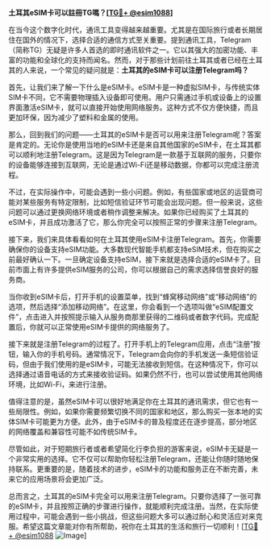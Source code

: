 **土耳其eSIM卡可以註冊TG嗎？[[TG💪+ @esim1088](https://t.me/s/esim1088)]**

在当今这个数字化时代，通讯工具变得越来越重要。尤其是在国际旅行或者长期居住在国外的情况下，选择合适的通信方式至关重要。提到通讯工具，Telegram（简称TG）无疑是许多人首选的即时通讯软件之一。它以其强大的加密功能、丰富的功能和全球化的支持而闻名。然而，对于那些计划前往土耳其或者已经在土耳其的人来说，一个常见的疑问就是：**土耳其的eSIM卡可以注册Telegram吗？**

首先，让我们来了解一下什么是eSIM卡。eSIM卡是一种虚拟SIM卡，与传统实体SIM卡不同，它不需要物理插入设备即可使用。用户只需通过手机或设备上的设置界面激活eSIM卡，就可以直接开始使用网络服务。这种方式不仅方便快捷，而且更加环保，因为减少了塑料和金属的使用。

那么，回到我们的问题——土耳其的eSIM卡是否可以用来注册Telegram呢？答案是肯定的。无论你是使用当地的eSIM卡还是来自其他国家的eSIM卡，在土耳其都可以顺利地注册Telegram。这是因为Telegram是一款基于互联网的服务，只要你的设备能够连接到互联网，无论是通过Wi-Fi还是移动数据，你都可以完成注册流程。

不过，在实际操作中，可能会遇到一些小问题。例如，有些国家或地区的运营商可能对某些服务有特定限制，比如短信验证环节可能会出现问题。但一般来说，这些问题可以通过更换网络环境或者稍作调整来解决。如果你已经购买了土耳其的eSIM卡，并且成功激活了它，那么你完全可以按照正常的步骤来注册Telegram。

接下来，我们来具体看看如何在土耳其使用eSIM卡注册Telegram。首先，你需要确保你的设备支持eSIM功能。大多数现代智能手机都支持eSIM技术，但在购买之前最好确认一下。一旦确定设备支持eSIM，接下来就是选择合适的eSIM卡了。目前市面上有许多提供eSIM服务的公司，你可以根据自己的需求选择信誉良好的服务商。

当你收到eSIM卡后，打开手机的设置菜单，找到“蜂窝移动网络”或“移动网络”的选项，然后选择“添加移动网络”。在这里，你会看到一个选项叫做“eSIM配置文件”，点击进入并按照提示输入从服务商那里获得的二维码或者数字代码。完成配置后，你就可以正常使用eSIM卡提供的网络服务了。

接下来就是注册Telegram的过程了。打开手机上的Telegram应用，点击“注册”按钮，输入你的手机号码。通常情况下，Telegram会向你的手机发送一条短信验证码，但由于我们使用的是eSIM卡，可能无法接收到短信。在这种情况下，你可以选择通过语音电话的方式来接收验证码。如果仍然不行，也可以尝试使用其他网络环境，比如Wi-Fi，来进行注册。

值得注意的是，虽然eSIM卡可以很好地满足你在土耳其的通讯需求，但它也有一些局限性。例如，如果你需要频繁切换不同的国家和地区，那么购买一张本地的实体SIM卡可能更为方便。此外，由于eSIM卡的普及程度还在逐步提高，部分地区的网络覆盖和兼容性可能不如传统SIM卡。

尽管如此，对于短期旅行者或者希望简化行李负担的游客来说，eSIM卡无疑是一个非常实用的选择。它不仅可以帮助你轻松注册Telegram，还能让你随时随地保持联系。更重要的是，随着技术的进步，eSIM卡的功能和服务正在不断完善，未来它的应用场景将会更加广泛。

总而言之，土耳其的eSIM卡完全可以用来注册Telegram。只要你选择了一张可靠的eSIM卡，并且按照正确的步骤进行操作，就能顺利完成注册。当然，在实际使用过程中，可能会遇到一些小挑战，但这些问题大多可以通过耐心和灵活应对来克服。希望这篇文章能对你有所帮助，祝你在土耳其的生活和旅行一切顺利！[[TG💪+ @esim1088](https://t.me/s/esim1088) ![Image](https://i.postimg.cc/4NQfJmqS/Snipaste-2025-05-13-00-14-12.png)]